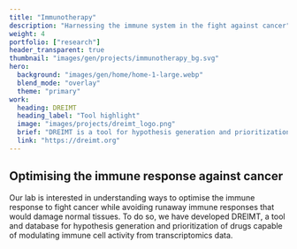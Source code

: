 ```yaml
---
title: "Immunotherapy"
description: "Harnessing the immune system in the fight against cancer"
weight: 4
portfolio: ["research"]
header_transparent: true
thumbnail: "images/gen/projects/immunotherapy_bg.svg"
hero:
  background: "images/gen/home/home-1-large.webp"
  blend_mode: "overlay"
  theme: "primary"
work:
  heading: DREIMT
  heading_label: "Tool highlight"
  image: "images/projects/dreimt_logo.png"
  brief: "DREIMT is a tool for hypothesis generation and prioritization of drugs capable of modulating immune cell activity from transcriptomics data."
  link: "https://dreimt.org"
---
```


## Optimising the immune response against cancer

Our lab is interested in understanding ways to optimise the immune response to fight cancer while avoiding runaway immune responses that would damage normal tissues. To do so, we have developed DREIMT, a tool and database for hypothesis generation and prioritization of drugs capable of modulating immune cell activity from transcriptomics data.
